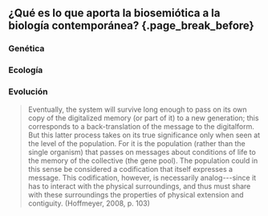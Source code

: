 ## ¿Qué es lo que aporta la biosemiótica a la biología contemporánea? {.page_break_before}

### Genética


### Ecología


### Evolución

> Eventually, the system will survive long enough to pass on its own copy of the digitalized memory (or part of it) to a new generation; this corresponds to a back-translation of the message to the digitalform.
> But this latter process takes on its true significance only when seen at the level of the population.
> For it is the population (rather than the single organism) that passes on messages about conditions of life to the memory of the collective (the gene pool).
> The population could in this sense be considered a codification that itself expresses a message.
> This codification, however, is necessarily analog---since it has to interact with the physical surroundings, and thus must share with these surroundings the properties of physical extension and contiguity. (Hoffmeyer, 2008, p. 103)
